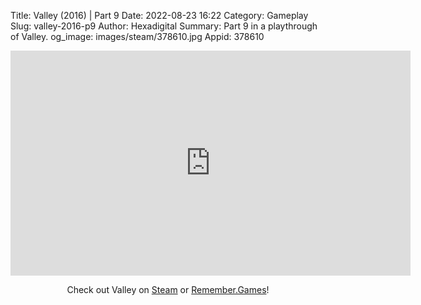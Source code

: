 Title: Valley (2016) | Part 9
Date: 2022-08-23 16:22
Category: Gameplay
Slug: valley-2016-p9
Author: Hexadigital
Summary: Part 9 in a playthrough of Valley.
og_image: images/steam/378610.jpg
Appid: 378610

<center><iframe src="https://www.youtube.com/embed/ADTBp1sGBAc?feature=oembed" allow="accelerometer; autoplay; encrypted-media; gyroscope; picture-in-picture" width="640" height="360" frameborder="0"></iframe>

Check out Valley on [Steam](https://store.steampowered.com/app/378610/?curator_clanid=34633900) or [Remember.Games](https://remember.games/game/624/valley/)!</center>


